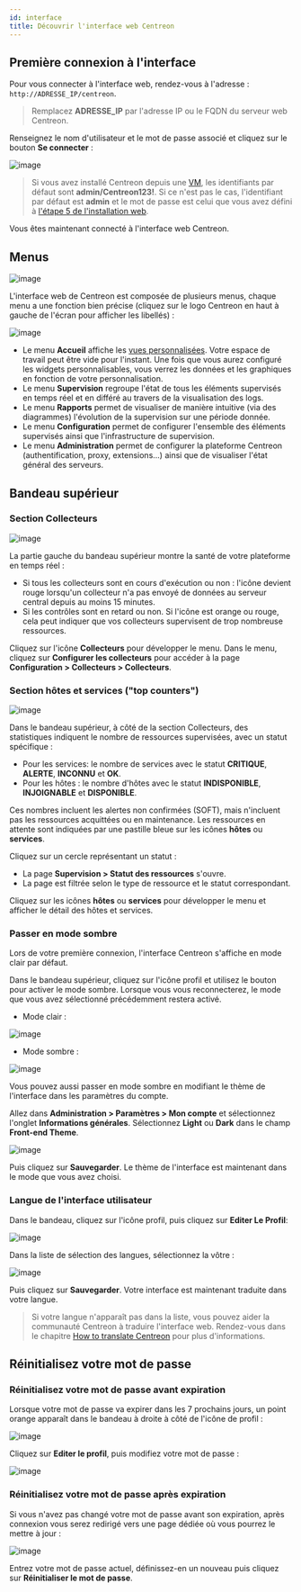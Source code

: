 ```yaml
---
id: interface
title: Découvrir l'interface web Centreon
---
```


## Première connexion à l'interface

Pour vous connecter à l'interface web, rendez-vous à l'adresse : `http://ADRESSE_IP/centreon`.

> Remplacez **ADRESSE_IP** par l'adresse IP ou le FQDN du serveur web Centreon.

Renseignez le nom d'utilisateur et le mot de passe associé et cliquez sur le bouton **Se connecter** :

![image](../assets/getting-started/aconnection.png)

>Si vous avez installé Centreon depuis une [VM](../installation/installation-of-a-central-server/using-virtual-machines.md), les identifiants par défaut sont **admin/Centreon123!**.
Si ce n'est pas le cas, l'identifiant par défaut est **admin** et le mot de passe est celui que vous avez défini à [l'étape 5 de l'installation web](../installation/web-and-post-installation.md#étape-5--admin-information).

Vous êtes maintenant connecté à l'interface web Centreon.

## Menus

![image](../assets/getting-started/menus.png)

L'interface web de Centreon est composée de plusieurs menus, chaque menu a une fonction bien précise (cliquez sur le logo Centreon en haut à gauche de l'écran pour afficher les libellés) :

![image](../assets/getting-started/amenu.png)

* Le menu **Accueil** affiche les [vues personnalisées](create-custom-view.md). Votre espace de travail peut être vide pour l'instant. Une fois que vous aurez configuré les widgets
  personnalisables, vous verrez les données et les graphiques en fonction de votre personnalisation.
* Le menu **Supervision** regroupe l'état de tous les éléments supervisés en temps réel et en différé au travers de la
  visualisation des logs.
* Le menu **Rapports** permet de visualiser de manière intuitive (via des diagrammes) l'évolution de la supervision sur
  une période donnée.
* Le menu **Configuration** permet de configurer l'ensemble des éléments supervisés ainsi que l'infrastructure de supervision.
* Le menu **Administration** permet de configurer la plateforme Centreon (authentification, proxy, extensions...) ainsi que de visualiser l'état général des serveurs.

## Bandeau supérieur

### Section Collecteurs

![image](../assets/getting-started/banner_pollers.png)

La partie gauche du bandeau supérieur montre la santé de votre plateforme en temps réel :

* Si tous les collecteurs sont en cours d'exécution ou non : l'icône devient rouge lorsqu'un collecteur n'a pas envoyé de données au serveur central depuis au moins 15 minutes.
* Si les contrôles sont en retard ou non. Si l'icône est orange ou rouge, cela peut indiquer que vos collecteurs supervisent de trop nombreuse ressources.

Cliquez sur l'icône **Collecteurs** pour développer le menu. Dans le menu, cliquez sur **Configurer les collecteurs** pour accéder à la page **Configuration > Collecteurs > Collecteurs**.

### Section hôtes et services ("top counters")

![image](../assets/getting-started/top_counters.png)

Dans le bandeau supérieur, à côté de la section Collecteurs, des statistiques indiquent le nombre de ressources supervisées, avec un statut spécifique :

* Pour les services: le nombre de services avec le statut **CRITIQUE**, **ALERTE**, **INCONNU** et **OK**.
* Pour les hôtes : le nombre d'hôtes avec le statut **INDISPONIBLE**, **INJOIGNABLE** et **DISPONIBLE**.

Ces nombres incluent les alertes non confirmées (SOFT), mais n'incluent pas les ressources acquittées ou en maintenance. Les ressources en attente sont indiquées par une pastille bleue sur les icônes **hôtes** ou **services**.

Cliquez sur un cercle représentant un statut :

* La page **Supervision > Statut des ressources** s'ouvre.
* La page est filtrée selon le type de ressource et le statut correspondant.

Cliquez sur les icônes **hôtes** ou **services** pour développer le menu et afficher le détail des hôtes et services.

### Passer en mode sombre

Lors de votre première connexion, l'interface Centreon s'affiche en mode clair par défaut.

Dans le bandeau supérieur, cliquez sur l'icône profil et utilisez le bouton pour activer le mode sombre. Lorsque vous vous reconnecterez, le mode que vous avez sélectionné précédemment restera activé.

- Mode clair :

![image](../assets/getting-started/light_mode_switch.png)

- Mode sombre :

![image](../assets/getting-started/dark_mode_switch.png)

Vous pouvez aussi passer en mode sombre en modifiant le thème de l'interface dans les paramètres du compte.

Allez dans **Administration > Paramètres > Mon compte** et sélectionnez l'onglet **Informations générales**. 
Sélectionnez **Light** ou **Dark** dans le champ **Front-end Theme**.

![image](../assets/getting-started/front-end_theme_mode.png)

Puis cliquez sur **Sauvegarder**. Le thème de l'interface est maintenant dans le mode que vous avez choisi.

### Langue de l'interface utilisateur

Dans le bandeau, cliquez sur l'icône profil, puis cliquez sur **Editer Le Profil**:

![image](../assets/getting-started/change_language_1.png)

Dans la liste de sélection des langues, sélectionnez la vôtre :

![image](../assets/getting-started/change_language_2.png)

Puis cliquez sur **Sauvegarder**. Votre interface est maintenant traduite dans votre
langue.

> Si votre langue n'apparaît pas dans la liste, vous pouvez aider la communauté Centreon à traduire l'interface web.
> Rendez-vous dans le chapitre [How to translate Centreon](../developer/developer-translate-centreon.md) pour plus d'informations.

## Réinitialisez votre mot de passe

### Réinitialisez votre mot de passe avant expiration

Lorsque votre mot de passe va expirer dans les 7 prochains jours, un point orange apparaît dans le
bandeau à droite à côté de l'icône de profil :

![image](../assets/administration/password_will_expire.png)

Cliquez sur **Editer le profil**, puis modifiez votre mot de passe :

![image](../assets/administration/password_expiration.png)

### Réinitialisez votre mot de passe après expiration

Si vous n'avez pas changé votre mot de passe avant son expiration, après connexion vous serez redirigé vers une page dédiée où vous pourrez le mettre à jour :

![image](../assets/administration/password_expired.png)

Entrez votre mot de passe actuel, définissez-en un nouveau puis cliquez sur **Réinitialiser le mot de passe**.
